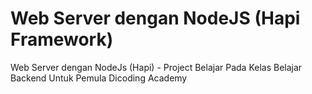 # Web Server dengan NodeJS (Hapi Framework)
Web Server dengan NodeJs (Hapi) - Project Belajar Pada Kelas Belajar Backend Untuk Pemula Dicoding Academy
